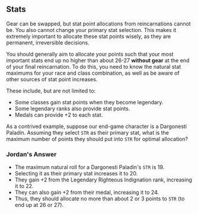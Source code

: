 &nbsp;
## Stats

Gear can be swapped, but stat point allocations from reincarnations cannot be. You also cannot change your primary stat selection. This makes it extremely important to allocate these stat points wisely, as they are permanent, irreversible decisions.

You should generally aim to allocate your points such that your most important stats end up no higher than about 26-27 **without gear** at the end of your final reincarnation. To do this, you need to know the natural stat maximums for your race and class combination, as well as be aware of other sources of stat point increases.

These include, but are not limited to:
- Some classes gain stat points when they become legendary.
- Some legendary ranks also provide stat points.
- Medals can provide +2 to each stat.

As a contrived example, suppose our end-game character is a Dargonesti Paladin. Assuming they select `STR` as their primary stat, what is the maximum number of points they should put into `STR` for optimal allocation?
 
### Jordan's Answer
- The maximum natural roll for a Dargonesti Paladin's `STR` is 19. 
- Selecting it as their primary stat increases it to 20. 
- They gain +2 from the Legendary Righteous Indignation rank, increasing it to 22.
- They can also gain +2 from their medal, increasing it to 24.
- Thus, they should allocate no more than about 2 or 3 points to `STR` (to end up at 26 or 27).    

